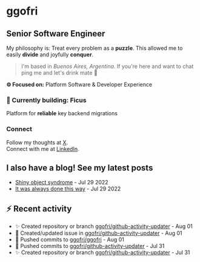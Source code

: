 # ggofri

## Senior Software Engineer

My philosophy is: Treat every problem as a **puzzle**. This allowed me to easily **divide** and joyfully **conquer**.

> I'm based in _Buenos Aires, Argentina_. If you're here and want to chat ping me and let's drink mate 🧉

**⚙️ Focused on:** Platform Software & Developer Experience

### 🧱 Currently building: Ficus

Platform for **reliable** key backend migrations

### Connect

Follow my thoughts at [X](https://x.com/ggofri).  
Connect with me at [LinkedIn](https://linkedin.com/in/ggofri).

## I also have a blog! See my latest posts
<!--START_SECTION:blog_posts-->
- [Shiny object syndrome](https://ggofri.vercel.app/blog/shiny-object) - Jul 29 2022
- [It was always done this way](https://ggofri.vercel.app/blog/always-done-this-way) - Jul 29 2022
<!--END_SECTION:blog_posts-->

## :zap: Recent activity
<!--START_SECTION:activity-->
- ✨ Created repository or branch [ggofri/github-activity-updater](https://github.com/ggofri/github-activity-updater) - Aug 01
- 🐛 Created/updated issue in [ggofri/github-activity-updater](https://github.com/ggofri/github-activity-updater) - Aug 01
- 🚀 Pushed commits to [ggofri/ggofri](https://github.com/ggofri/ggofri) - Aug 01
- 🚀 Pushed commits to [ggofri/github-activity-updater](https://github.com/ggofri/github-activity-updater) - Jul 31
- ✨ Created repository or branch [ggofri/github-activity-updater](https://github.com/ggofri/github-activity-updater) - Jul 31
<!--END_SECTION:activity-->
